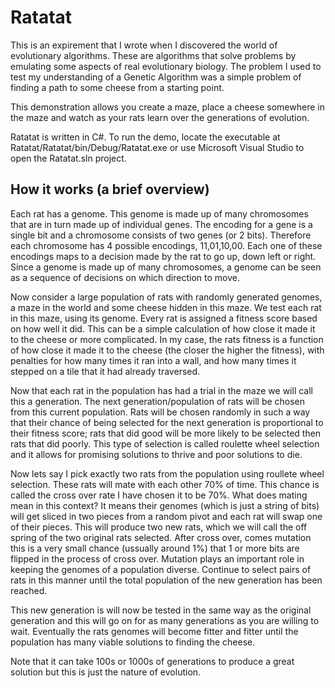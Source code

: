 Ratatat
=======

This is an expirement that I wrote when I discovered the world of evolutionary algorithms. These are algorithms that
solve problems by emulating some aspects of real evolutionary biology. The problem I used to test my understanding
of a Genetic Algorithm was a simple problem of finding a path to some cheese from a starting point.

This demonstration allows you create a maze, 
place a cheese somewhere in the maze and watch as your rats learn over the generations of evolution.

Ratatat is written in C#. To run the demo, locate the executable at Ratatat/Ratatat/bin/Debug/Ratatat.exe or 
use Microsoft Visual Studio to open the Ratatat.sln project.


How it works (a brief overview)
---------
Each rat has a genome. This genome is made up of many chromosomes that are in turn made up of individual genes. 
The encoding for a gene is a single bit and a chromosome consists of two genes (or 2 bits). Therefore each chromosome
has 4 possible encodings, 11,01,10,00. Each one of these encodings maps to a decision made by the rat to go up, down
left or right. Since a genome is made up of many chromosomes, a genome can be seen as a sequence of decisions on
which direction to move. 

Now consider a large population of rats with randomly generated genomes, a maze in the world and some cheese hidden in this
maze. We test each rat in this maze, using its genome. Every rat is assigned a fitness score based on how well it 
did. This can be a simple calculation of how close it made it to the cheese or more complicated. In my case,
the rats fitness is a function of how close it made it to the cheese (the closer the higher the fitness), 
with penalties for how many times it ran into a wall, and how many times it stepped on a tile that it had already 
traversed.

Now that each rat in the population has had a trial in the maze we will call this a generation. The next 
generation/population of rats will be chosen from this current population. Rats will be chosen randomly
in such a way that their chance of being selected for the next generation is proportional to their fitness score;
rats that did good will be more likely to be selected then rats that did poorly. This type of selection
is called roulette wheel selection and it allows for promising solutions to thrive and poor solutions to die.

Now lets say I pick exactly two rats from the population using roullete wheel selection. These rats will mate with
each other 70% of time. This chance is called the cross over rate I have chosen it to be 70%. What does mating mean in 
this context? It means their genomes (which is just a string of bits) will get sliced in two pieces from a random 
pivot and each rat will swap one of their pieces. This will produce two new rats, which we will call the off spring of 
the two original rats selected. After cross over, comes mutation this is a very small chance (ussually around 1%) that 1 
or more bits are flipped in the process of cross over. Mutation plays an important role in keeping the genomes of a 
population diverse. Continue to select pairs of rats in this manner until the total population of the new generation has 
been reached.

This new generation is will now be tested in the same way as the original generation and this will go on for as many generations
as you are willing to wait. Eventually the rats genomes will become fitter and fitter until the population has many
viable solutions to finding the cheese. 

Note that it can take 100s or 1000s of generations to produce a great solution but this is just the nature of evolution.
